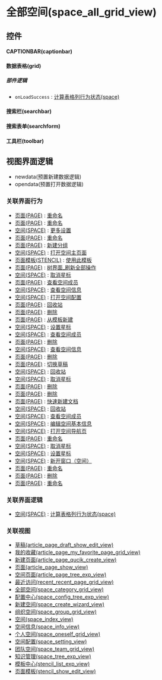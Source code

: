# 全部空间(space_all_grid_view)  <!-- {docsify-ignore-all} -->



## 控件
#### CAPTIONBAR(captionbar)
#### 数据表格(grid)

##### 部件逻辑
* `onLoadSuccess` : [计算表格列行为状态(space)](module/Wiki/space/uilogic/calc_column_action_state)
#### 搜索栏(searchbar)
#### 搜索表单(searchform)
#### 工具栏(toolbar)

## 视图界面逻辑
  * newdata(预置新建数据逻辑)
  * opendata(预置打开数据逻辑)


### 关联界面行为
  * [页面(PAGE)](module/Wiki/article_page) : [重命名](module/Wiki/article_page#界面行为)
  * [页面(PAGE)](module/Wiki/article_page) : [重命名](module/Wiki/article_page#界面行为)
  * [空间(SPACE)](module/Wiki/space) : [更多设置](module/Wiki/space#界面行为)
  * [页面(PAGE)](module/Wiki/article_page) : [重命名](module/Wiki/article_page#界面行为)
  * [页面(PAGE)](module/Wiki/article_page) : [新建分组](module/Wiki/article_page#界面行为)
  * [空间(SPACE)](module/Wiki/space) : [打开空间主页面](module/Wiki/space#界面行为)
  * [页面模板(STENCIL)](module/Wiki/stencil) : [使用此模板](module/Wiki/stencil#界面行为)
  * [页面(PAGE)](module/Wiki/article_page) : [树界面_刷新全部操作](module/Wiki/article_page#界面行为)
  * [空间(SPACE)](module/Wiki/space) : [取消星标](module/Wiki/space#界面行为)
  * [页面(PAGE)](module/Wiki/article_page) : [查看空间成员](module/Wiki/article_page#界面行为)
  * [空间(SPACE)](module/Wiki/space) : [查看空间信息](module/Wiki/space#界面行为)
  * [空间(SPACE)](module/Wiki/space) : [打开空间配置](module/Wiki/space#界面行为)
  * [页面(PAGE)](module/Wiki/article_page) : [回收站](module/Wiki/article_page#界面行为)
  * [页面(PAGE)](module/Wiki/article_page) : [删除](module/Wiki/article_page#界面行为)
  * [页面(PAGE)](module/Wiki/article_page) : [从模板新建](module/Wiki/article_page#界面行为)
  * [空间(SPACE)](module/Wiki/space) : [设置星标](module/Wiki/space#界面行为)
  * [空间(SPACE)](module/Wiki/space) : [查看空间成员](module/Wiki/space#界面行为)
  * [页面(PAGE)](module/Wiki/article_page) : [删除](module/Wiki/article_page#界面行为)
  * [空间(SPACE)](module/Wiki/space) : [查看空间信息](module/Wiki/space#界面行为)
  * [页面(PAGE)](module/Wiki/article_page) : [删除](module/Wiki/article_page#界面行为)
  * [页面(PAGE)](module/Wiki/article_page) : [切换草稿](module/Wiki/article_page#界面行为)
  * [空间(SPACE)](module/Wiki/space) : [回收站](module/Wiki/space#界面行为)
  * [空间(SPACE)](module/Wiki/space) : [取消星标](module/Wiki/space#界面行为)
  * [页面(PAGE)](module/Wiki/article_page) : [删除](module/Wiki/article_page#界面行为)
  * [页面(PAGE)](module/Wiki/article_page) : [删除](module/Wiki/article_page#界面行为)
  * [页面(PAGE)](module/Wiki/article_page) : [快速新建文档](module/Wiki/article_page#界面行为)
  * [空间(SPACE)](module/Wiki/space) : [回收站](module/Wiki/space#界面行为)
  * [空间(SPACE)](module/Wiki/space) : [查看空间成员](module/Wiki/space#界面行为)
  * [空间(SPACE)](module/Wiki/space) : [编辑空间基本信息](module/Wiki/space#界面行为)
  * [空间(SPACE)](module/Wiki/space) : [打开空间导航页](module/Wiki/space#界面行为)
  * [页面(PAGE)](module/Wiki/article_page) : [重命名](module/Wiki/article_page#界面行为)
  * [空间(SPACE)](module/Wiki/space) : [取消星标](module/Wiki/space#界面行为)
  * [空间(SPACE)](module/Wiki/space) : [设置星标](module/Wiki/space#界面行为)
  * [空间(SPACE)](module/Wiki/space) : [新开窗口（空间）](module/Wiki/space#界面行为)
  * [页面(PAGE)](module/Wiki/article_page) : [重命名](module/Wiki/article_page#界面行为)
  * [页面(PAGE)](module/Wiki/article_page) : [删除](module/Wiki/article_page#界面行为)
  * [页面(PAGE)](module/Wiki/article_page) : [重命名](module/Wiki/article_page#界面行为)

### 关联界面逻辑
  * [空间(SPACE)](module/Wiki/space) : [计算表格列行为状态(space)](module/Wiki/space/uilogic/calc_column_action_state)

### 关联视图
  * [草稿(article_page_draft_show_edit_view)](app/view/article_page_draft_show_edit_view)
  * [我的收藏(article_page_my_favorite_page_grid_view)](app/view/article_page_my_favorite_page_grid_view)
  * [新建页面(article_page_qucik_create_view)](app/view/article_page_qucik_create_view)
  * [页面(article_page_show_view)](app/view/article_page_show_view)
  * [空间页面(article_page_tree_exp_view)](app/view/article_page_tree_exp_view)
  * [最近访问(recent_recent_page_grid_view)](app/view/recent_recent_page_grid_view)
  * [全部空间(space_category_grid_view)](app/view/space_category_grid_view)
  * [配置中心(space_config_tree_exp_view)](app/view/space_config_tree_exp_view)
  * [新建空间(space_create_wizard_view)](app/view/space_create_wizard_view)
  * [组织空间(space_group_grid_view)](app/view/space_group_grid_view)
  * [空间(space_index_view)](app/view/space_index_view)
  * [空间信息(space_info_view)](app/view/space_info_view)
  * [个人空间(space_oneself_grid_view)](app/view/space_oneself_grid_view)
  * [空间配置(space_setting_view)](app/view/space_setting_view)
  * [团队空间(space_team_grid_view)](app/view/space_team_grid_view)
  * [知识管理(space_tree_exp_view)](app/view/space_tree_exp_view)
  * [模板中心(stencil_list_exp_view)](app/view/stencil_list_exp_view)
  * [页面模板(stencil_show_edit_view)](app/view/stencil_show_edit_view)

<script>
 const { createApp } = Vue
  createApp({
    data() {
      return {

      }
    }
  }).use(ElementPlus).mount('#app')
</script>